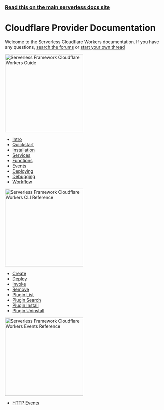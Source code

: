<!--
title: Serverless - Cloudflare Workers Documentation
menuText: Cloudflare Workers
layout: Doc
-->

<!-- DOCS-SITE-LINK:START automatically generated  -->
### [Read this on the main serverless docs site](https://www.serverless.com/framework/docs/)
<!-- DOCS-SITE-LINK:END -->

# Cloudflare Provider Documentation

Welcome to the Serverless Cloudflare Workers documentation. If you have any questions, [search the forums](https://forum.serverless.com?utm_source=framework-docs) or [start your own thread](https://forum.serverless.com?utm_source=framework-docs)

<div class="docsSections">
 <div class="docsSection">
   <div class="docsSectionHeader">
     <a href="./guide/">
      <img src="https://s3-us-west-2.amazonaws.com/assets.site.serverless.com/docs/cloudflare/guide.png" alt="Serverless Framework Cloudflare Workers Guide" width="250" draggable="false"/>
     </a>
   </div>
   <div class="test">
     <ul>
       <li><a href="./guide/intro.md">Intro</a></li>
       <li><a href="./guide/quick-start.md">Quickstart</a></li>
       <li><a href="./guide/installation.md">Installation</a></li>
       <li><a href="./guide/services.md">Services</a></li>
       <li><a href="./guide/functions.md">Functions</a></li>
       <li><a href="./guide/events.md">Events</a></li>
       <li><a href="./guide/deploying.md">Deploying</a></li>
       <li><a href="./guide/debugging.md">Debugging</a></li>
       <li><a href="./guide/workflow.md">Workflow</a></li>
     </ul>
   </div>
 </div>

 <div class="docsSection">
   <div class="docsSectionHeader">
     <a href="./cli-reference/">
       <img src="https://s3-us-west-2.amazonaws.com/assets.site.serverless.com/docs/cloudflare/cli.png" alt="Serverless Framework Cloudflare Workers CLI Reference" width="250" draggable="false"/>
     </a>
   </div>
   <div>
     <ul>
       <li><a href="./cli-reference/create.md">Create</a></li>
       <li><a href="./cli-reference/deploy.md">Deploy</a></li>
       <li><a href="./cli-reference/invoke.md">Invoke</a></li>
       <li><a href="./cli-reference/remove.md">Remove</a></li>
       <li><a href="./cli-reference/plugin-list.md">Plugin List</a></li>
       <li><a href="./cli-reference/plugin-search.md">Plugin Search</a></li>
       <li><a href="./cli-reference/plugin-install.md">Plugin Install</a></li>
       <li><a href="./cli-reference/plugin-uninstall.md">Plugin Uninstall</a></li>
     </ul>
   </div>
 </div>

 <div class="docsSection">
   <div class="docsSectionHeader">
     <a href="./events/">
       <img src="https://s3-us-west-2.amazonaws.com/assets.site.serverless.com/docs/cloudflare/events.png" alt="Serverless Framework Cloudflare Workers Events Reference" width="250" draggable="false"/>
     </a>
   </div>
   <div>
     <ul>
       <li><a href="./events/http.md">HTTP Events</a></li>
     </ul>
   </div>
 </div>
</div>
